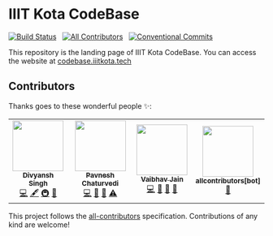 # IIIT Kota CodeBase

<!-- prettier-ignore-start -->
<!-- ALL-CONTRIBUTORS-BADGE:START - Do not remove or modify this section -->
[![Build Status](https://travis-ci.org/iiitkota-codebase/iiitkota-codebase.github.io.svg?branch=master)](https://travis-ci.org/iiitkota-codebase/iiitkota-codebase.github.io) &nbsp; [![All Contributors](https://img.shields.io/badge/all_contributors-4-orange.svg)](#contributors) &nbsp; [![Conventional Commits](https://img.shields.io/badge/Conventional%20Commits-1.0.0-yellow.svg)](https://conventionalcommits.org)
<!-- ALL-CONTRIBUTORS-BADGE:END -->
<!-- prettier-ignore-end -->

This repository is the landing page of IIIT Kota CodeBase. You can access the website at [codebase.iiitkota.tech](https://codebase.iiitkota.tech/)

## Contributors

Thanks goes to these wonderful people ✨:

<!-- prettier-ignore-start -->
<!-- ALL-CONTRIBUTORS-LIST:START - Do not remove or modify this section -->
<!-- prettier-ignore-start -->
<!-- markdownlint-disable -->
<table>
  <tr>
    <td align="center"><a href="https://stackoverflow.com/users/11613622/brc-dd"><img src="https://avatars1.githubusercontent.com/u/40380293?v=4" width="100px;" alt=""/><br /><sub><b>Divyansh Singh</b></sub></a><br /><a href="https://github.com/iiitkota-codebase/iiitkota-codebase.github.io/commits?author=brc-dd" title="Code">💻</a> <a href="#content-brc-dd" title="Content">🖋</a>  <a href="#infra-brc-dd" title="Infrastructure (Hosting, Build-Tools, etc)">🚇</a> <a href="#design-brc-dd" title="Design">🎨</a></td>
    <td align="center"><a href="https://github.com/pc-beast"><img src="https://avatars0.githubusercontent.com/u/56963647?v=4" width="100px;" alt=""/><br /><sub><b>Pavnesh Chaturvedi</b></sub></a><br /><a href="https://github.com/iiitkota-codebase/iiitkota-codebase.github.io/commits?author=pc-beast" title="Code">💻</a> <a href="#ideas-pc-beast" title="Ideas, Planning, & Feedback">🤔</a> <a href="#maintenance-pc-beast" title="Maintenance">🚧</a> <a href="https://github.com/iiitkota-codebase/iiitkota-codebase.github.io/commits?author=pc-beast" title="Tests">⚠️</a></td>
    <td align="center"><a href="https://github.com/vaibhav-jain18"><img src="https://avatars1.githubusercontent.com/u/56963087?v=4" width="100px;" alt=""/><br /><sub><b>Vaibhav Jain</b></sub></a><br /><a href="https://github.com/iiitkota-codebase/iiitkota-codebase.github.io/commits?author=vaibhav-jain18" title="Code">💻</a> <a href="https://github.com/iiitkota-codebase/iiitkota-codebase.github.io/pulls?q=is%3Apr+reviewed-by%3Avaibhav-jain18" title="Reviewed Pull Requests">👀</a> <a href="#projectManagement-vaibhav-jain18" title="Project Management">📆</a> <a href="#tool-vaibhav-jain18" title="Tools">🔧</a></td>
    <td align="center"><a href="https://github.com/apps/allcontributors"><img src="https://avatars0.githubusercontent.com/in/23186?v=4" width="100px;" alt=""/><br /><sub><b>allcontributors[bot]</b></sub></a><br /><a href="https://github.com/iiitkota-codebase/iiitkota-codebase.github.io/commits?author=allcontributors[bot]" title="Documentation">📖</a></td>
  </tr>
</table>

<!-- markdownlint-enable -->
<!-- ALL-CONTRIBUTORS-LIST:END -->
<!-- prettier-ignore-end -->

This project follows the [all-contributors](https://github.com/all-contributors/all-contributors)
specification. Contributions of any kind are welcome!
